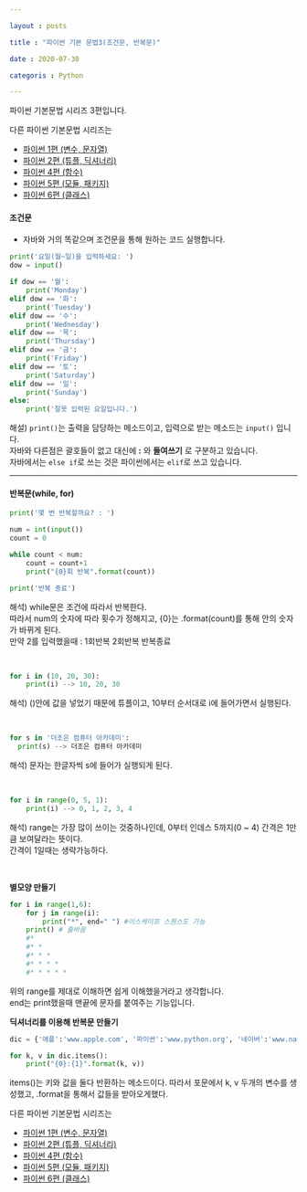 ```yaml
---

layout : posts

title : "파이썬 기본 문법3(조건문, 반복문)"

date : 2020-07-30

categoris : Python

---
```


파이썬 기본문법 시리즈 3편입니다.

다른 파이썬 기본문법 시리즈는
- [파이썬 1편 (변수, 문자열)](https://pkt369.github.io/pythonBasic1/)
- [파이썬 2편 (튜플, 딕셔너리)](https://pkt369.github.io/pythonBasic2/)
- [파이썬 4편 (함수)](https://pkt369.github.io/pythonBasic4/)
- [파이썬 5편 (모듈, 패키지)](https://pkt369.github.io/pythonBasic5/)
- [파이썬 6편 (클래스)](https://pkt369.github.io/pythonBasic6/)

<h4>조건문</h4>

- 자바와 거의 똑같으며 조건문을 통해 원하는 코드 실행합니다.

```python
print('요일(월~일)을 입력하세요: ')
dow = input()

if dow == '월':
    print('Monday')
elif dow == '화':
    print('Tuesday')
elif dow == '수':
    print('Wednesday')
elif dow == '목':
    print('Thursday')
elif dow == '금':
    print('Friday')
elif dow == '토':
    print('Saturday')
elif dow == '일':
    print('Sunday')
else:
    print('잘못 입력된 요일입니다.')
```

해설) `print()`는 출력을 담당하는 메소드이고, 입력으로 받는 메소드는 `input()` 입니다.  
자바와 다른점은 괄호들이 없고 대신에 **:** 와 **들여쓰기** 로 구분하고 있습니다.  
자바에서는 `else if`로 쓰는 것은 파이썬에서는 `elif`로 쓰고 있습니다.

<hr>

<h4>반복문(while, for)</h4>

```python
print('몇 번 반복할까요? : ')

num = int(input())
count = 0

while count < num:
    count = count+1
    print("{0}회 반복".format(count))

print('반복 종료')
```

해석) while문은 조건에 따라서 반복한다.  
따라서 num의 숫자에 따라 횟수가 정해지고, {0}는 .format(count)를 통해 안의 숫자가 바뀌게 된다.  
만약 2를 입력했을때 : 1회반복 2회반복 반복종료

<br>



```Python
for i in (10, 20, 30):
    print(i) --> 10, 20, 30
```


해석) ()안에 값을 넣었기 때문에 튜플이고, 10부터 순서대로 i에 들어가면서 실행된다.

<br>

```python
for s in '더조은 컴퓨터 아카데미':
  print(s) --> 더조은 컴퓨터 아카데미
```

해석) 문자는 한글자씩 s에 들어가 실행되게 된다.

<br>

```python
for i in range(0, 5, 1):
    print(i) --> 0, 1, 2, 3, 4
```

해석) range는 가장 많이 쓰이는 것중하나인데, 0부터 인데스 5까지(0 ~ 4) 간격은 1만큼 보여달라는 뜻이다.  
간격이 1일때는 생략가능하다.

<br>

**별모양 만들기**
```python
for i in range(1,6):
    for j in range(i):
        print("*", end=" ") #이스케이프 스퀀스도 가능
    print() # 줄바꿈
    #*
    #* *
    #* * *
    #* * * *
    #* * * * *
```

위의 range를 제대로 이해하면 쉽게 이해했을거라고 생각합니다.  
end는 print했을때 맨끝에 문자를 붙여주는 기능입니다.

**딕셔너리를 이용해 반복문 만들기**

```python
dic = {'애플':'www.apple.com', '파이썬':'www.python.org', '네이버':'www.naver.com'}

for k, v in dic.items():
    print("{0}:{1}".format(k, v))
```

items()는 키와 값을 둘다 반환하는 메소드이다. 따라서 포문에서 k, v 두개의 변수를 생성했고, .format을 통해서 값들을 받아오게했다.

다른 파이썬 기본문법 시리즈는
- [파이썬 1편 (변수, 문자열)](https://pkt369.github.io/pythonBasic1/)
- [파이썬 2편 (튜플, 딕셔너리)](https://pkt369.github.io/pythonBasic2/)
- [파이썬 4편 (함수)](https://pkt369.github.io/pythonBasic4/)
- [파이썬 5편 (모듈, 패키지)](https://pkt369.github.io/pythonBasic5/)
- [파이썬 6편 (클래스)](https://pkt369.github.io/pythonBasic6/)
